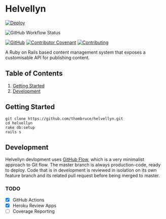 # Helvellyn

[![Deploy](https://www.herokucdn.com/deploy/button.svg)](https://heroku.com/deploy)

![GitHub Workflow Status](https://img.shields.io/github/workflow/status/thombruce/helvellyn/CI)

[![GitHub](https://img.shields.io/github/license/thombruce/helvellyn)](LICENSE)
[![Contributor Covenant](https://img.shields.io/badge/Contributor%20Covenant-v2.0%20adopted-ff69b4.svg)](CODE_OF_CONDUCT.md)
[![Contributing](https://img.shields.io/badge/contributions-welcome-blue.svg)](CONTRIBUTING.md)

A Ruby on Rails based content management system that exposes a customisable API for publishing content.

## Table of Contents

1. [Getting Started](#getting-started)
2. [Development](#development)

## Getting Started

```shell
git clone https://github.com/thombruce/helvellyn.git
cd helvellyn
rake db:setup
rails s
```

## Development

Helvellyn devlopment uses [GitHub Flow](https://guides.github.com/introduction/flow/), which is a very minimalist approach to Git flow. The master branch is always production-code, ready to deploy. Code that is in development is reviewed in isolation on its own feature branch and its related pull request before being merged to master.

### TODO

- [x] GitHub Actions
- [x] Heroku Review Apps
- [ ] Coverage Reporting
